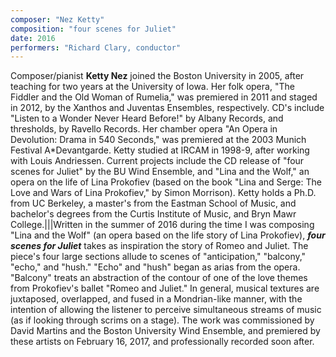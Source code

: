 ```yaml
---
composer: "Nez Ketty"
composition: "four scenes for Juliet"
date: 2016
performers: "Richard Clary, conductor"
---
```

Composer/pianist **Ketty Nez** joined the Boston University in 2005, after teaching for two years at the University of Iowa. Her folk opera, "The Fiddler and the Old Woman of Rumelia," was premiered in 2011 and staged in 2012, by the Xanthos and Juventas Ensembles, respectively. CD's include "Listen to a Wonder Never Heard Before!" by Albany Records, and thresholds, by Ravello Records. Her chamber opera "An Opera in Devolution: Drama in 540 Seconds," was premiered at the 2003 Munich Festival A*Devantgarde. Ketty studied at IRCAM in 1998-9, after working with Louis Andriessen. Current projects include the CD release of "four scenes for Juliet" by the BU Wind Ensemble, and "Lina and the Wolf," an opera on the life of Lina Prokofiev (based on the book "Lina and Serge: The Love and Wars of Lina Prokofiev," by Simon Morrison). Ketty holds a Ph.D. from UC Berkeley, a master's from the Eastman School of Music, and bachelor's degrees from the Curtis Institute of Music, and Bryn Mawr College.|||Written in the summer of 2016 during the time I was composing "Lina and the Wolf" (an opera based on the life story of Lina Prokofiev), **_four scenes for Juliet_** takes as inspiration the story of Romeo and Juliet. The piece's four large sections allude to scenes of "anticipation," "balcony," "echo," and "hush." "Echo" and "hush" began as arias from the opera. "Balcony" treats an abstraction of the contour of one of the love themes from Prokofiev's ballet "Romeo and Juliet." In general, musical textures are juxtaposed, overlapped, and fused in a Mondrian-like manner, with the intention of allowing the listener to perceive simultaneous streams of music (as if looking through scrims on a stage). The work was commissioned by David Martins and the Boston University Wind Ensemble, and premiered by these artists on February 16, 2017, and professionally recorded soon after.